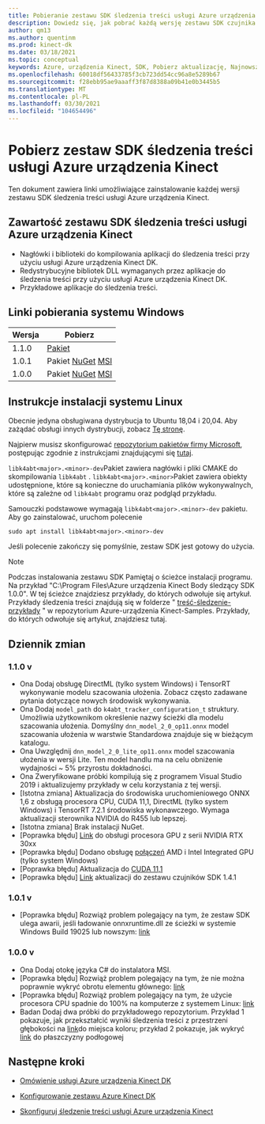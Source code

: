 ```yaml
---
title: Pobieranie zestawu SDK śledzenia treści usługi Azure urządzenia Kinect
description: Dowiedz się, jak pobrać każdą wersję zestawu SDK czujnika usługi Azure urządzenia Kinect w systemie Windows lub Linux.
author: qm13
ms.author: quentinm
ms.prod: kinect-dk
ms.date: 03/18/2021
ms.topic: conceptual
keywords: Azure, urządzenia Kinect, SDK, Pobierz aktualizację, Najnowsza, dostępna, Zainstaluj, treść, śledzenie
ms.openlocfilehash: 60018df56433785f3cb723dd54cc96a8e5289b67
ms.sourcegitcommit: f28ebb95ae9aaaff3f87d8388a09b41e0b3445b5
ms.translationtype: MT
ms.contentlocale: pl-PL
ms.lasthandoff: 03/30/2021
ms.locfileid: "104654496"
---
```

# <a name="download-azure-kinect-body-tracking-sdk"></a>Pobierz zestaw SDK śledzenia treści usługi Azure urządzenia Kinect

Ten dokument zawiera linki umożliwiające zainstalowanie każdej wersji zestawu SDK śledzenia treści usługi Azure urządzenia Kinect.

## <a name="azure-kinect-body-tracking-sdk-contents"></a>Zawartość zestawu SDK śledzenia treści usługi Azure urządzenia Kinect

- Nagłówki i biblioteki do kompilowania aplikacji do śledzenia treści przy użyciu usługi Azure urządzenia Kinect DK.
- Redystrybucyjne bibliotek DLL wymaganych przez aplikacje do śledzenia treści przy użyciu usługi Azure urządzenia Kinect DK.
- Przykładowe aplikacje do śledzenia treści.

## <a name="windows-download-links"></a>Linki pobierania systemu Windows

Wersja       | Pobierz
--------------|----------
1.1.0 | [Pakiet](https://www.microsoft.com/en-us/download/details.aspx?id=102901)
1.0.1 | Pakiet [NuGet](https://www.nuget.org/packages/Microsoft.Azure.Kinect.BodyTracking/1.0.1) [MSI](https://www.microsoft.com/en-us/download/details.aspx?id=100942)
1.0.0 | Pakiet [NuGet](https://www.nuget.org/packages/Microsoft.Azure.Kinect.BodyTracking/1.0.0) [MSI](https://www.microsoft.com/en-us/download/details.aspx?id=100848)

## <a name="linux-installation-instructions"></a>Instrukcje instalacji systemu Linux

Obecnie jedyna obsługiwana dystrybucja to Ubuntu 18,04 i 20,04. Aby zażądać obsługi innych dystrybucji, zobacz [Tę stronę](https://aka.ms/azurekinectfeedback).

Najpierw musisz skonfigurować [repozytorium pakietów firmy Microsoft](https://packages.microsoft.com/), postępując zgodnie z instrukcjami znajdującymi się [tutaj](/windows-server/administration/linux-package-repository-for-microsoft-software).

`libk4abt<major>.<minor>-dev`Pakiet zawiera nagłówki i pliki CMAKE do skompilowania `libk4abt` .
`libk4abt<major>.<minor>`Pakiet zawiera obiekty udostępnione, które są konieczne do uruchamiania plików wykonywalnych, które są zależne od `libk4abt` programu oraz podgląd przykładu.

Samouczki podstawowe wymagają `libk4abt<major>.<minor>-dev` pakietu. Aby go zainstalować, uruchom polecenie

`sudo apt install libk4abt<major>.<minor>-dev`

Jeśli polecenie zakończy się pomyślnie, zestaw SDK jest gotowy do użycia.

> [!NOTE]
> Podczas instalowania zestawu SDK Pamiętaj o ścieżce instalacji programu. Na przykład "C:\Program Files\Azure urządzenia Kinect Body śledzący SDK 1.0.0". W tej ścieżce znajdziesz przykłady, do których odwołuje się artykuł.
> Przykłady śledzenia treści znajdują się w folderze " [treść-śledzenie-przykłady](https://github.com/microsoft/Azure-Kinect-Samples/tree/master/body-tracking-samples) " w repozytorium Azure-urządzenia Kinect-Samples. Przykłady, do których odwołuje się artykuł, znajdziesz tutaj.

## <a name="change-log"></a>Dziennik zmian

### <a name="v110"></a>1.1.0 v
* Ona Dodaj obsługę DirectML (tylko system Windows) i TensorRT wykonywanie modelu szacowania ułożenia. Zobacz często zadawane pytania dotyczące nowych środowisk wykonywania.
* Ona Dodaj `model_path` do `k4abt_tracker_configuration_t` struktury. Umożliwia użytkownikom określenie nazwy ścieżki dla modelu szacowania ułożenia. Domyślny `dnn_model_2_0_op11.onnx` model szacowania ułożenia w warstwie Standardowa znajduje się w bieżącym katalogu.
* Ona Uwzględnij `dnn_model_2_0_lite_op11.onnx` model szacowania ułożenia w wersji Lite. Ten model handlu ma na celu obniżenie wydajności ~ 5% przyrostu dokładności.
* Ona Zweryfikowane próbki kompilują się z programem Visual Studio 2019 i aktualizujemy przykłady w celu korzystania z tej wersji.
* [Istotna zmiana] Aktualizacja do środowiska uruchomieniowego ONNX 1,6 z obsługą procesora CPU, CUDA 11,1, DirectML (tylko system Windows) i TensorRT 7.2.1 środowiska wykonawczego. Wymaga aktualizacji sterownika NVIDIA do R455 lub lepszej.
* [Istotna zmiana] Brak instalacji NuGet.
* [Poprawka błędu] [Link](https://github.com/microsoft/Azure-Kinect-Sensor-SDK/issues/1481) do obsługi procesora GPU z serii NVIDIA RTX 30xx
* [Poprawka błędu] Dodano obsługę [połączeń](https://github.com/microsoft/Azure-Kinect-Sensor-SDK/issues/1481) AMD i Intel Integrated GPU (tylko system Windows)
* [Poprawka błędu] Aktualizacja do [CUDA 11,1](https://github.com/microsoft/Azure-Kinect-Sensor-SDK/issues/1125)
* [Poprawka błędu] [Link](https://github.com/microsoft/Azure-Kinect-Sensor-SDK/issues/1248) aktualizacji do zestawu czujników SDK 1.4.1

### <a name="v101"></a>1.0.1 v
* [Poprawka błędu] Rozwiąż problem polegający na tym, że zestaw SDK ulega awarii, jeśli ładowanie onnxruntime.dll ze ścieżki w systemie Windows Build 19025 lub nowszym: [link](https://github.com/microsoft/Azure-Kinect-Sensor-SDK/issues/932)

### <a name="v100"></a>1.0.0 v
* Ona Dodaj otokę języka C# do instalatora MSI.
* [Poprawka błędu] Rozwiąż problem polegający na tym, że nie można poprawnie wykryć obrotu elementu głównego: [link](https://github.com/microsoft/Azure-Kinect-Sensor-SDK/issues/997)
* [Poprawka błędu] Rozwiąż problem polegający na tym, że użycie procesora CPU spadnie do 100% na komputerze z systemem Linux: [link](https://github.com/microsoft/Azure-Kinect-Sensor-SDK/issues/1007)
* Badan Dodaj dwa próbki do przykładowego repozytorium. Przykład 1 pokazuje, jak przekształcić wyniki śledzenia treści z przestrzeni głębokości na [link](https://github.com/microsoft/Azure-Kinect-Samples/tree/master/body-tracking-samples/camera_space_transform_sample)do miejsca koloru; przykład 2 pokazuje, jak wykryć [link](https://github.com/microsoft/Azure-Kinect-Samples/tree/master/body-tracking-samples/floor_detector_sample) do płaszczyzny podłogowej

## <a name="next-steps"></a>Następne kroki

- [Omówienie usługi Azure urządzenia Kinect DK](about-azure-kinect-dk.md)

- [Konfigurowanie zestawu Azure Kinect DK](set-up-azure-kinect-dk.md)

- [Skonfiguruj śledzenie treści usługi Azure urządzenia Kinect](body-sdk-setup.md)